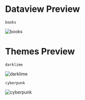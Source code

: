 # Dataview Preview

`books`

![books](https://imgur.com/WjbXQ5a.png)

# Themes Preview

`darklime`

![darklime](https://github.com/mohabaks/dotfiles/blob/master/.config/obsidian/themes/preview/darklime.png)

`cyberpunk`

![cyberpunk](https://imgur.com/fCocBUd.png)
